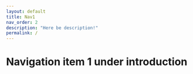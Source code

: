 ```yaml
---
layout: default
title: Nav1
nav_order: 2
description: "Here be description!"
permalink: /
---
```


# Navigation item 1 under introduction
